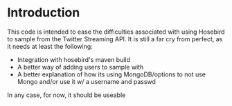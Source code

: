 Introduction
============

This code is intended to ease the difficulties associated with using Hosebird to sample
from the Twitter Streaming API.  It is still a far cry from perfect, as it needs at least
the following:

- Integration with hosebird's maven build
- A better way of adding users to sample with
- A better explanation of how its using MongoDB/options to not use Mongo and/or use it w/ 
a username and passwd

In any case, for now, it should be useable 